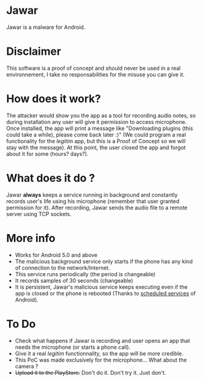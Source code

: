 # Jawar

Jawar is a malware for Android.

# Disclaimer

This software is a proof of concept and should never be used in a real environnement, I take no responsabilities for the misuse you can give it.

# How does it work?

The attacker would show you the app as a tool for recording audio notes, so during installation any user will give it permission to access microphone. Once installed, the app will print a message like "Downloading plugins (this could take a while), please come back later :)" (We could program a real functionality for the *legitim* app, but this is a Proof of Concept so we will stay with the message). At this point, the user closed the app and forgot about it for some (hours? days?).

# What does it do ?

Jawar **always** keeps a service running in background and constantly records user's life using his microphone (remember that user granted permission for it).
After recording, Jawar sends the audio file to a remote server using TCP sockets. 

# More info

- Works for Android 5.0 and above
- The malicious background service only starts if the phone has any kind of connection to the network/Internet.
- This service runs periodically (the period is changeable)
- It records samples of 30 seconds (changeable)
- It is persistent, Jawar's malicious service keeps executing even if the app is closed or the phone is rebooted (Thanks to [scheduled services](https://developer.android.com/guide/components/services.html) of Android).  

# To Do

- Check what happens if Jawar is recording and user opens an app that needs the microphone (or starts a phone call).
- Give it a real *legitim* functionnality, so the app will be more credible.
- This PoC was made exclusively for the microphone... What about the camera ?
- ~~Upload it to the PlayStore.~~ Don't do it. Don't try it. Just don't.
